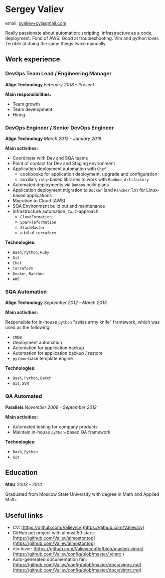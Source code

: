 # Sergey Valiev

email: [svaliev+cv@gmail.com](mailto:svaliev+cv@gmail.com)

Really passionate about automation: scripting, infrastructure as a code,
deployment.
Fond of AWS.
Good at troubleshooting.
Vim and python lover.
Terrible at doing the same things twice manually.


## Work experience

### DevOps Team Lead / Engineering Manager

**Align Technology**
*February 2018 - Present*

**Main responsibilities:**

* Team growth
* Team development
* Hiring

### DevOps Engineer / Senior DevOps Engineer

**Align Technology**
*March 2013 - January 2018*


**Main activities:**

* Coordinate with Dev and SQA teams
* Point of contact for Dev and Staging environment
* Application deployment automation with `Chef`
    * cookbooks for application deployment, upgrade and configuration
    * auxiliary `ruby`-based libraries to work with `Bamboo`, `Artifactory`
* Automated deployments via `Bamboo` build plans
* Application deployment migration to `Docker` (and `Rancher` 1.x) for
    Linux-based applications
* Migration to Cloud (AWS)
* SQA Environment build out and maintenance
* Infrastructure automation, `IaaC`-approach:
  * `CloudFormation`
  * `Sparkleformation`
  * `StackMaster`
  * a bit of `terraform`


**Technologies:**

* `Bash`, `Python`, `Ruby`
* `Git`
* `Chef`
* `Terraform`
* `Docker`, `Rancher`
* `AWS`


### SQA Automation

**Align Technology**
*September 2012 - March 2013*

**Main activities:**

Responsible for in-house `python` "swiss army knife" framework, which was used
as the following:

* `CMDB`
* Deployment automation
* Automation for application backup
* Automation for application backup / restore
* `python`-base template engine


**Technologies:**

* `Bash`, `Python`, `Batch`
* `Git`, `SVN`


### QA Automated
**Parallels**
*November 2009 - September 2012*

**Main activities:**

* Automated testing for company products
* Maintain in-house `python`-based QA framework

**Technologies:**

* `Bash`, `Python`
* `Git`

## Education

**MSU** *2003 - 2010*

Graduated from Moscow State University with degree in Math and Applied Math.

## Useful links

* CV: [https://github.com/Valiev/cv](https://github.com/Valiev/cv)
* GitHub pet project with almost 50 stars: [https://github.com/Valiev/almostontop](https://github.com/Valiev/almostontop)
* `Vim` lover: [https://github.com/Valiev/config/blob/master/.vimrc](https://github.com/Valiev/config/blob/master/.vimrc )
* Auto-generated documentation fan: [https://github.com/Valiev/config/blob/master/docs/vimrc.md](https://github.com/Valiev/config/blob/master/docs/vimrc.md)
